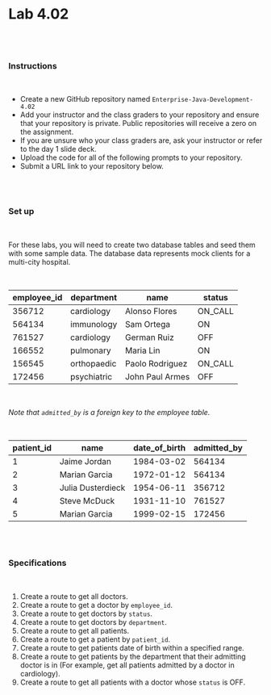 # Lab 4.02

<br><br>

### Instructions

<br>

- Create a new GitHub repository named `Enterprise-Java-Development-4.02`
- Add your instructor and the class graders to your repository and ensure that your repository is private. Public repositories will receive a zero on the assignment.
- If you are unsure who your class graders are, ask your instructor or refer to the day 1 slide deck.
- Upload the code for all of the following prompts to your repository.
- Submit a URL link to your repository below.

<br><br>

### Set up

<br>

For these labs, you will need to create two database tables and seed them with some sample data. The database data represents mock clients for a multi-city hospital.

<br>


| employee_id | department  | name            | status  |
| ----------- | ----------- | --------------- | ------- |
| 356712      | cardiology  | Alonso Flores   | ON_CALL |
| 564134      | immunology  | Sam Ortega      | ON      |
| 761527      | cardiology  | German Ruiz     | OFF     |
| 166552      | pulmonary   | Maria Lin       | ON      |
| 156545      | orthopaedic | Paolo Rodriguez | ON_CALL |
| 172456      | psychiatric | John Paul Armes | OFF     |

<br>

_Note that `admitted_by` is a foreign key to the employee table._

<br>

| patient_id | name              | date_of_birth | admitted_by |
| ---------- | ----------------- | ------------- | ----------- |
| 1          | Jaime Jordan      | 1984-03-02    | 564134      |
| 2          | Marian Garcia     | 1972-01-12    | 564134      |
| 3          | Julia Dusterdieck | 1954-06-11    | 356712      |
| 4          | Steve McDuck      | 1931-11-10    | 761527      |
| 5          | Marian Garcia     | 1999-02-15    | 172456      |

<br><br>

### Specifications

<br>

1.  Create a route to get all doctors.
2.  Create a route to get a doctor by `employee_id`.
3.  Create a route to get doctors by `status`.
4.  Create a route to get doctors by `department`.
5.  Create a route to get all patients.
6.  Create a route to get a patient by `patient_id`.
7.  Create a route to get patients date of birth within a specified range.
8.  Create a route to get patients by the department that their admitting doctor is in (For example, get all patients admitted by a doctor in cardiology).
9.  Create a route to get all patients with a doctor whose `status` is OFF.
